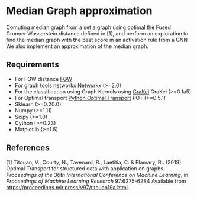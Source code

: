 # Median Graph approximation
Comuting median graph from a set a graph using optimal the Fused Gromov-Wasserstein distance defined in [1], and perform an exploration to find the median graph with the best score in an activation rule from a GNN
We also implement an approximation of the median graph.

## Requirements
* For FGW distance [FGW](https://github.com/tvayer/FGW)
* For graph tools [networkx](https://networkx.github.io/) Networkx (>=2.0)
* For the classification using Graph Kernels using [GraKel](https://ysig.github.io/GraKeL/dev/) GraKel (>=0.1a5) 
* For Optimal transport [Python Optimal Transport](https://pot.readthedocs.io/en/stable/) POT (>=0.5.1)
* Sklearn (>=0.20.0)
* Numpy (>=1.11)
* Scipy (>=1.0)
* Cython (>=0.23)
* Matplotlib (>=1.5)

## References
[1] 
Titouan, V., Courty, N., Tavenard, R., Laetitia, C. &amp; Flamary, R.. (2019). Optimal Transport for structured data with application on graphs. <i>Proceedings of the 36th International Conference on Machine Learning</i>, in <i>Proceedings of Machine Learning Research</i> 97:6275-6284 Available from https://proceedings.mlr.press/v97/titouan19a.html.


